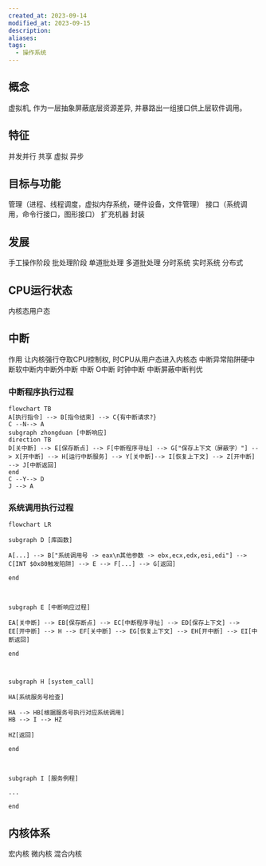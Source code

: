 ```yaml
---
created_at: 2023-09-14
modified_at: 2023-09-15
description: 
aliases: 
tags:
  - 操作系统
---
```


## 概念
虚拟机, 作为一层抽象屏蔽底层资源差异,  并暴路出一组接口供上层软件调用。

## 特征
并发并行 共享 虚拟 异步

## 目标与功能
管理（进程、线程调度，虚拟内存系统，硬件设备，文件管理）
接口（系统调用，命令行接口，图形接口）
扩充机器
封装

## 发展
手工操作阶段
批处理阶段
	单道批处理
	多道批处理
分时系统
实时系统
分布式
## CPU运行状态
内核态用户态
## 中断
作用 让内核强行夺取CPU控制权, 时CPU从用户态进入内核态
中断异常陷阱硬中断软中断内中断外中断 
中断 O中断 时钟中断
中断屏蔽中断判优
### 中断程序执行过程
```mermaid
flowchart TB
A[执行指令] --> B[指令结束] --> C{有中断请求?}
C --N--> A
subgraph zhongduan [中断响应]
direction TB
D[关中断] --> E[保存断点] --> F[中断程序寻址] --> G["保存上下文（屏蔽字）"] --> X[开中断] --> H[运行中断服务] --> Y[关中断]--> I[恢复上下文] --> Z[开中断] --> J[中断返回]
end
C --Y--> D
J --> A
```
### 系统调用执行过程
```mermaid
flowchart LR

subgraph D [库函数]

A[...] --> B["系统调用号 -> eax\n其他参数 -> ebx,ecx,edx,esi,edi"] --> C[INT $0x80触发陷阱] --> E --> F[...] --> G[返回]

end

  

subgraph E [中断响应过程]

EA[关中断] --> EB[保存断点] --> EC[中断程序寻址] --> ED[保存上下文] --> EE[开中断] --> H --> EF[关中断] --> EG[恢复上下文] --> EH[开中断] --> EI[中断返回]

end

  

subgraph H [system_call]

HA[系统服务号检查]

HA --> HB[根据服务号执行对应系统调用]
HB --> I --> HZ

HZ[返回]

end

  

subgraph I [服务例程]

...

end
```
## 内核体系
宏内核 微内核 混合内核